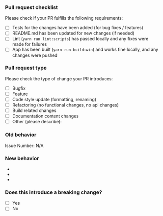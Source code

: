 <!-- Thanks for submitting a pull request! Please provide enough information so that others can review your pull request  -->

### Pull request checklist

Please check if your PR fulfills the following requirements:
- [ ] Tests for the changes have been added (for bug fixes / features)
- [ ] README.md has been updated for new changes (if needed)
- [ ] Lint (`yarn run lint:scripts`) has passed locally and any fixes were made for failures
- [ ] App has been built (`yarn run build:win`) and works fine locally, and any changes were pushed

### Pull request type

<!-- Please do not submit updates to dependencies unless it fixes an issue. --> 

<!-- Please try to limit your pull request to one type, submit multiple pull requests if needed. --> 

Please check the type of change your PR introduces:
- [ ] Bugfix
- [ ] Feature
- [ ] Code style update (formatting, renaming)
- [ ] Refactoring (no functional changes, no api changes)
- [ ] Build related changes
- [ ] Documentation content changes
- [ ] Other (please describe): 

### Old behavior
<!-- Please describe the behavior before the changes -->
Issue Number: N/A

### New behavior
<!-- Please describe the behavior or changes that are being added by this PR. -->

<!-- A short demo video is perfect -->

-
-
-

### Does this introduce a breaking change?

- [ ] Yes
- [ ] No

<!-- If this introduces a breaking change, please describe the impact -->
